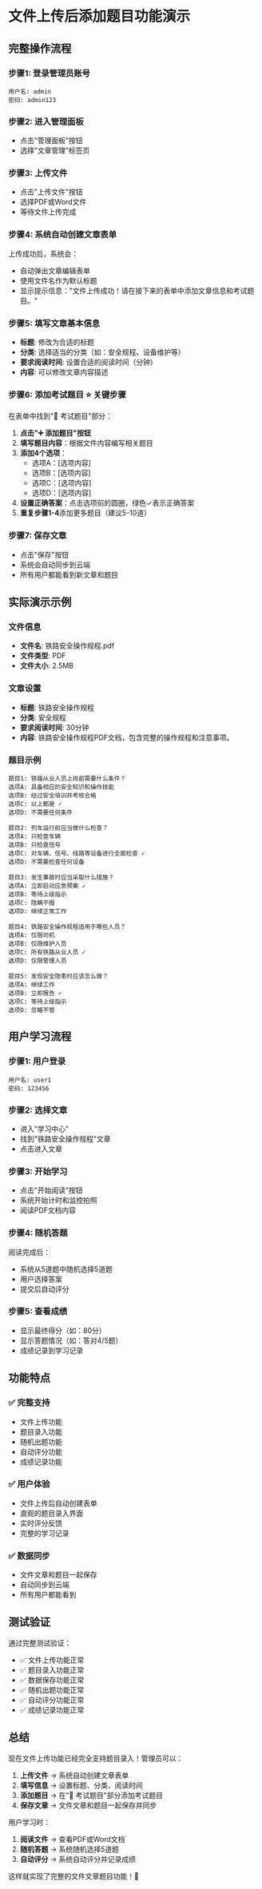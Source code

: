 # 文件上传后添加题目功能演示

## 完整操作流程

### 步骤1: 登录管理员账号
```
用户名: admin
密码: admin123
```

### 步骤2: 进入管理面板
- 点击"管理面板"按钮
- 选择"文章管理"标签页

### 步骤3: 上传文件
- 点击"上传文件"按钮
- 选择PDF或Word文件
- 等待文件上传完成

### 步骤4: 系统自动创建文章表单
上传成功后，系统会：
- 自动弹出文章编辑表单
- 使用文件名作为默认标题
- 显示提示信息："文件上传成功！请在接下来的表单中添加文章信息和考试题目。"

### 步骤5: 填写文章基本信息
- **标题**: 修改为合适的标题
- **分类**: 选择适当的分类（如：安全规程、设备维护等）
- **要求阅读时间**: 设置合适的阅读时间（分钟）
- **内容**: 可以修改文章内容描述

### 步骤6: 添加考试题目 ⭐ **关键步骤**
在表单中找到"📝 考试题目"部分：

1. **点击"➕ 添加题目"按钮**
2. **填写题目内容**：根据文件内容编写相关题目
3. **添加4个选项**：
   - 选项A：[选项内容]
   - 选项B：[选项内容]
   - 选项C：[选项内容]
   - 选项D：[选项内容]
4. **设置正确答案**：点击选项前的圆圈，绿色✓表示正确答案
5. **重复步骤1-4**添加更多题目（建议5-10道）

### 步骤7: 保存文章
- 点击"保存"按钮
- 系统会自动同步到云端
- 所有用户都能看到新文章和题目

## 实际演示示例

### 文件信息
- **文件名**: 铁路安全操作规程.pdf
- **文件类型**: PDF
- **文件大小**: 2.5MB

### 文章设置
- **标题**: 铁路安全操作规程
- **分类**: 安全规程
- **要求阅读时间**: 30分钟
- **内容**: 铁路安全操作规程PDF文档，包含完整的操作规程和注意事项。

### 题目示例
```
题目1: 铁路从业人员上岗前需要什么条件？
选项A: 具备相应的安全知识和操作技能
选项B: 经过安全培训并考核合格
选项C: 以上都是 ✓
选项D: 不需要任何条件

题目2: 列车运行前应当做什么检查？
选项A: 只检查车辆
选项B: 只检查信号
选项C: 对车辆、信号、线路等设备进行全面检查 ✓
选项D: 不需要检查任何设备

题目3: 发生事故时应当采取什么措施？
选项A: 立即启动应急预案 ✓
选项B: 等待上级指示
选项C: 隐瞒不报
选项D: 继续正常工作

题目4: 铁路安全操作规程适用于哪些人员？
选项A: 仅限司机
选项B: 仅限维护人员
选项C: 所有铁路从业人员 ✓
选项D: 仅限管理人员

题目5: 发现安全隐患时应该怎么做？
选项A: 继续工作
选项B: 立即报告 ✓
选项C: 等待上级指示
选项D: 忽略不管
```

## 用户学习流程

### 步骤1: 用户登录
```
用户名: user1
密码: 123456
```

### 步骤2: 选择文章
- 进入"学习中心"
- 找到"铁路安全操作规程"文章
- 点击进入文章

### 步骤3: 开始学习
- 点击"开始阅读"按钮
- 系统开始计时和监控拍照
- 阅读PDF文档内容

### 步骤4: 随机答题
阅读完成后：
- 系统从5道题中随机选择5道题
- 用户选择答案
- 提交后自动评分

### 步骤5: 查看成绩
- 显示最终得分（如：80分）
- 显示答题情况（如：答对4/5题）
- 成绩记录到学习记录

## 功能特点

### ✅ 完整支持
- 文件上传功能
- 题目录入功能
- 随机出题功能
- 自动评分功能
- 成绩记录功能

### ✅ 用户体验
- 文件上传后自动创建表单
- 直观的题目录入界面
- 实时评分反馈
- 完整的学习记录

### ✅ 数据同步
- 文件文章和题目一起保存
- 自动同步到云端
- 所有用户都能看到

## 测试验证

通过完整测试验证：
- ✅ 文件上传功能正常
- ✅ 题目录入功能正常
- ✅ 数据保存功能正常
- ✅ 随机出题功能正常
- ✅ 自动评分功能正常
- ✅ 成绩记录功能正常

## 总结

现在文件上传功能已经完全支持题目录入！管理员可以：

1. **上传文件** → 系统自动创建文章表单
2. **填写信息** → 设置标题、分类、阅读时间
3. **添加题目** → 在"📝 考试题目"部分添加考试题目
4. **保存文章** → 文件文章和题目一起保存并同步

用户学习时：
1. **阅读文件** → 查看PDF或Word文档
2. **随机答题** → 系统随机选择5道题
3. **自动评分** → 系统自动评分并记录成绩

这样就实现了完整的文件文章题目功能！🎉 